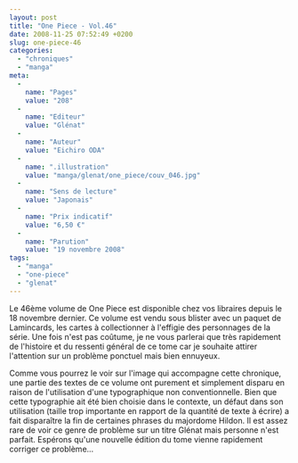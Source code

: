 ```yaml
---
layout: post
title: "One Piece - Vol.46"
date: 2008-11-25 07:52:49 +0200
slug: one-piece-46
categories:
  - "chroniques"
  - "manga"
meta:
  -
    name: "Pages"
    value: "208"
  -
    name: "Editeur"
    value: "Glénat"
  -
    name: "Auteur"
    value: "Eichiro ODA"
  -
    name: ".illustration"
    value: "manga/glenat/one_piece/couv_046.jpg"
  -
    name: "Sens de lecture"
    value: "Japonais"
  -
    name: "Prix indicatif"
    value: "6,50 €"
  -
    name: "Parution"
    value: "19 novembre 2008"
tags:
  - "manga"
  - "one-piece"
  - "glenat"
---
```


Le 46ème volume de One Piece est disponible chez vos libraires depuis le 18 novembre dernier. Ce volume est vendu sous blister avec un paquet de Lamincards, les cartes à collectionner à l'effigie des personnages de la série. Une fois n'est pas coûtume, je ne vous parlerai que très rapidement de l'histoire et du ressenti général de ce tome car je souhaite attirer l'attention sur un problème ponctuel mais bien ennuyeux.

Comme vous pourrez le voir sur l'image qui accompagne cette chronique, une partie des textes de ce volume ont purement et simplement disparu en raison de l'utilisation d'une typographique non conventionnelle. Bien que cette typographie ait été bien choisie dans le contexte, un défaut dans son utilisation (taille trop importante en rapport de la quantité de texte à écrire) a fait disparaître la fin de certaines phrases du majordome Hildon. Il est assez rare de voir ce genre de problème sur un titre Glénat mais personne n'est parfait. Espérons qu'une nouvelle édition du tome vienne rapidement corriger ce problème...